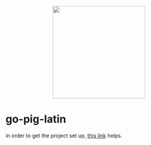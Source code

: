 <p align="center">
  <img src="gopher-typing.gif" height="250">
</p>

# go-pig-latin


  in order to get the project set up, [this link](https://github.com/Make-School-Courses/BEW-2.5-Strongly-Typed-Ecosystems/blob/master/Lessons/Lesson07.md#setup-project) helps.
